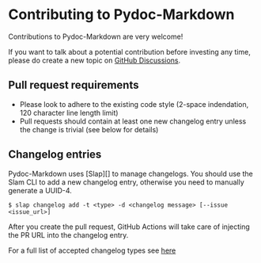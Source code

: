 # Contributing to Pydoc-Markdown

  [0]: https://github.com/NiklasRosenstein/pydoc-markdown/blob/develop/.changelog/_unreleased.toml
  [1]: https://github.com/NiklasRosenstein/pydoc-markdown/discussions
  [Slam]: https://niklasrosenstein.github.io/slap/

Contributions to Pydoc-Markdown are very welcome!

If you want to talk about a potential contribution before investing any time, please do create a new topic on
[GitHub Discussions][0].

## Pull request requirements

* Please look to adhere to the existing code style (2-space indendation, 120 character line length limit)
* Pull requests should contain at least one new changelog entry unless the change is trivial (see below for details)

## Changelog entries

Pydoc-Markdown uses [Slap][] to manage changelogs. You should use the Slam CLI to add a new changelog entry, otherwise
you need to manually generate a UUID-4.

    $ slap changelog add -t <type> -d <changelog message> [--issue <issue_url>]

After you create the pull request, GitHub Actions will take care of injecting the PR URL into the changelog entry.

For a full list of accepted changelog types see [here](https://niklasrosenstein.github.io/slap/commands/changelog/)